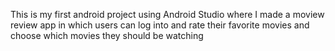 This is my first android project using Android Studio where I made a moview review app in which users can log into and rate their favorite movies and choose which movies they should be watching
